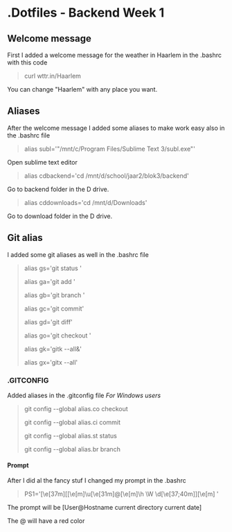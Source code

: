 # .Dotfiles - Backend Week 1

## Welcome message
First I added a welcome message for the weather in Haarlem in the .bashrc with this code
> curl wttr.in/Haarlem

You can change "Haarlem" with any place you want. 

## Aliases
After the welcome message I added some aliases to make work easy also in the .bashrc file
> alias subl='"/mnt/c/Program Files/Sublime Text 3/subl.exe"'

Open sublime text editor

> alias cdbackend='cd /mnt/d/school/jaar2/blok3/backend'

Go to backend folder in the D drive.
> alias cddownloads='cd /mnt/d/Downloads'

Go to download folder in the D drive.

## Git alias
I added some git aliases as well in the .bashrc file 
> alias gs='git status '
>
> alias ga='git add '
>
> alias gb='git branch '
>
> alias gc='git commit'
>
> alias gd='git diff'
>
> alias go='git checkout '
>
> alias gk='gitk --all&'
>
> alias gx='gitx --all'

### .GITCONFIG
Added aliases in the .gitconfig file *For Windows users*

> git config --global alias.co checkout
>
> git config --global alias.ci commit
>
> git config --global alias.st status
>
> git config --global alias.br branch

#### Prompt
After I did al the fancy stuf I changed my prompt in the .bashrc
> PS1='\[\e[37m\][\[\e[m\]\u\[\e[31m\]@\[\e[m\]\h \W \d\[\e[37;40m\]]\[\e[m\] '

The prompt will be [User@Hostname current directory current date]

The @ will have a red color
